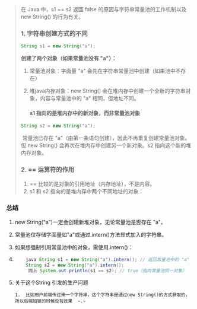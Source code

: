 > 在 Java 中，s1 == s2 返回 false 的原因与字符串常量池的工作机制以及 new String() 的行为有关。
>
> ### 1. 字符串创建方式的不同
>
> ```java
> String s1 = new String("a");
> ```
>
> **创建了两个对象（如果常量池没有 "a"）：**
>
> 1. 常量池对象：字面量 "a" 会先在字符串常量池中创建（如果池中不存在）
>
> 2. 堆java内存对象：new String() 会在堆内存中创建一个全新的字符串对象，内容与常量池中的 "a" 相同，但地址不同。
>
>    #### **s1 指向的是堆内存中的新对象，而非常量池对象**
>
> ```java
> String s2 = new String("a");
> ```
>
> ​	常量池已存在 "a"（由第一条语句创建），因此不再重复创建常量池对象。但 new String() 会再次在堆内存中创建另一个新对象。s2 指向这个新的堆内存对象。
>
> ### 2. == 运算符的作用
>
> 1. == 比较的是对象的引用地址（内存地址），不是内容。
> 2. s1 和 s2 指向的是堆内存中两个不同地址的对象：

### 总结

 1. new String("a")一定会创建新堆对象，无论常量池是否存在 "a"。

 2. 常量池仅存储字面量如"a"或通过.intern()方法显式加入的字符串。

 3. 如果想强制引用常量池中的对象，需使用.intern()：

 4. ```java
     	java String s1 = new String("a").intern(); // 返回常量池中的 "a" 
    	String s2 = new String("a").intern(); 
     	 同上 System.out.println(s1 == s2); // true（指向常量池同一对象） 
    ```

 5. 关于这个String 引发的生产问题

    	1.  比如用户前端传过来一个字符串，这个字符串是通过new String()的方式获取的，所以后端加锁的时候没有效果  ~.~